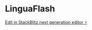 # LinguaFlash

[Edit in StackBlitz next generation editor ⚡️](https://stackblitz.com/~/github.com/iamaries73/LinguaFlash)